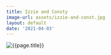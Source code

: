 ```yaml
---
title: Izzie and Consty
image-url: assets/izzie-and-const.jpg
layout: default
date: '2021-04-03'
---
```


<div>
<img class="artwork" title="{{page.title}}" src= "/pictures/{{page.image-url}}" />
</div>